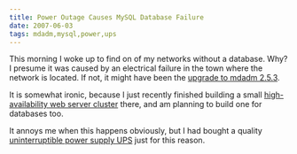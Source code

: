 ```yaml
---
title: Power Outage Causes MySQL Database Failure
date: 2007-06-03
tags: mdadm,mysql,power,ups
---
```

This morning I woke up to find on of my networks without a database. Why? I presume it was caused by an electrical failure in the town where the network is located. If not, it might have been the <a href="http://www.docunext.com/2007/06/debian-testing-update-to-mdadm-253.html">upgrade to mdadm 2.5.3</a>.

It is somewhat ironic, because I just recently finished building a small <a href="http://www.docunext.com/2007/05/how-to-build-a-fault-tolerant-internet-service.html">high-availability web server cluster</a> there, and am planning to build one for databases too.

It annoys me when this happens obviously, but I had bought a quality <a href="http://www.docunext.com/2006/01/uninterruptible-power-supply-ups-documentation.html">uninterruptible power supply UPS</a> just for this reason.

